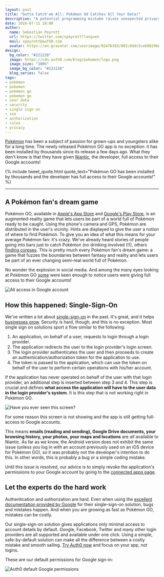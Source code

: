 ```yaml
---
layout: post
title: "Gotta Catch'em All: Pokémon GO Catches All Your Data!"
description: "A potential programming mistake raises unexpected privacy concerns among users"
date: 2016-07-11 18:00
author:
  name: Sebastián Peyrott
  url: https://twitter.com/speyrott?lang=en
  mail: speyrott@auth0.com
  avatar: https://en.gravatar.com/userimage/92476393/001c9ddc5ceb9829b6aaf24f5d28502a.png?size=200
design:
  bg_color: "#222228"
  image: https://cdn.auth0.com/blog/pokemon/logo.png
  image_size: "100%"
  image_bg_color: "#222228"
  blog_series: false
tags:
- pokémon
- pokemon
- pokémon go
- pokemon go
- user data
- security
- single sign on
- sso
- authorization
- roles
- privacy
---
```


[Pokémon](https://en.wikipedia.org/wiki/Pok%C3%A9mon) has been a subject of passion for grown-ups and youngsters alike for a long time. The newly released Pokémon GO app is no exception: it has been installed by thousands since its release a few days ago. What they don't know is that they have given [Niantic](https://www.nianticlabs.com/), the developer, full access to their Google accounts!  

{% include tweet_quote.html quote_text="Pokémon GO has been installed by thousands and the developer has full access to their Google accounts!" %}

-----

## A Pokémon fan's dream game
Pokémon GO, available in [Apple's App Store](https://itunes.apple.com/us/app/pokemon-go/id1094591345?mt=8) and [Google's Play Store](https://play.google.com/store/apps/details?id=com.nianticlabs.pokemongo&hl=en), is an augmented-reality game that lets users be part of a world full of Pokémon ready to be caught. Using the phone's camera and GPS, Pokémon are distributed in the user's vicinity. Hints are displayed to give the user a notion of where to find Pokémon.
To give you an idea of what this means for your average Pokémon fan: it's crazy. We've already heard stories of people going into bars just to catch Pokémon (no drinking involved (!)), others [finding corpses](http://arstechnica.com/gaming/2016/07/gamer-stumbles-onto-dead-body-while-testing-pokemon-gos-gps-fueled-features/). This is pretty much every Pokémon fan's dream game: a game that fuzzes the boundaries between fantasy and reality and lets users be part of an ever changing semi-real world full of Pokémon.

No wonder the explosion in social media. And among the many eyes looking at Pokémon GO [some](http://adamreeve.tumblr.com/post/147120922009/pokemon-go-is-a-huge-security-risk) were keen enough to notice users were giving full access to their Google accounts!

![All access in Google account](https://cdn.auth0.com/blog/pokemon/allaccess.png)

## How this happened: Single-Sign-On 
We've written a lot about [single-sign-on](https://auth0.com/blog/2015/09/23/what-is-and-how-does-single-sign-on-work/) in the past. It's great, and it helps [businesses grow](http://www.appcues.com/blog/single-sign-on-the-one-click-growth-hack-youre-not-using/). Security is hard, though, and this is no exception. Most single sign on solutions sport a flow similar to the following:

1. An application, on behalf of a user, requests to login through a login provider.
2. The application redirects the user to the login provider's login screen.
3. The login provider authenticates the user and then proceeds to create an authentication/authorization token for the application to use.
4. The token is passed to the application, which can use the token on behalf of the user to perform certain operations with his/her account.

If the application has never operated on behalf of the user with that login provider, an additional step is inserted between step 3 and 4. This step is crucial and defines **what access the application will have to the user data in the login provider's system**. It is this step that is not working right in Pokémon GO.

![Have you ever seen this screen?](https://cdn.auth0.com/blog/pokemon/permissions.png)

For some reason this screen is not showing and the app is still getting full-access to Google accounts.

This means **emails (reading and sending), Google Drive documents, your browsing history, your photos, your maps and locations** are *all* available to Niantic. As far as we know, the Android version does not exhibit the same issue (unless you log in with an account previously used on an iOS device for Pokémon GO), so it was probably not the developer's intention to do this. In other words, this is probably a bug or a simple coding mistake.

Until this issue is resolved, our advice is to simply revoke the application's permissions to your Google account by going to the [connected apps page](https://security.google.com/settings/security/permissions).

## Let the experts do the hard work
Authentication and authorization are hard. Even when using the [excellent documentation provided by Google](https://developers.google.com/identity/sign-in/ios/sign-in) for their single-sign-on solution, bugs and mistakes happen. And when you are growing as fast as Pokémon GO, mistakes can be costly.

Our single-sign-on solution gives applications only minimal access to account details by default. Google, Facebook, Twitter and many other login providers are all supported and available under one click. Using a simple, safe-by-default solution can make all the difference between a costly mistake and smooth sailing. <a href="javascript:signup()">Try Auth0 now</a> and focus on your app, not logins.

These are our default permissions for Google sign-in: 

![Auth0 default Google permissions](https://cdn.auth0.com/blog/pokemon/auth0-perms-2.png)

